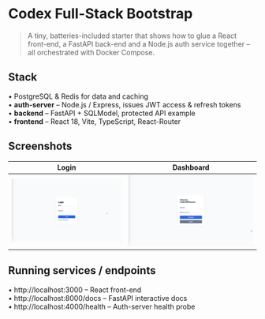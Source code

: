# Codex Full-Stack Bootstrap

> A tiny, batteries-included starter that shows how to glue a React front-end, a FastAPI back-end and a Node.js auth service together – all orchestrated with Docker Compose.

## Stack

• PostgreSQL & Redis for data and caching  
• **auth-server** – Node.js / Express, issues JWT access & refresh tokens  
• **backend** – FastAPI + SQLModel, protected API example  
• **frontend** – React 18, Vite, TypeScript, React-Router

## Screenshots

| Login | Dashboard |
|-------|-----------|
| ![Login screen](docs/login.png) | ![Authenticated dashboard](docs/counter.png) |

## Running services / endpoints

• http://localhost:3000 – React front-end  
• http://localhost:8000/docs – FastAPI interactive docs  
• http://localhost:4000/health – Auth-server health probe

